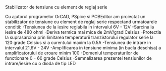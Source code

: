 Stabilizator de tensiune cu element de reglaj serie

Cu ajutorul programelor OrCAD, PSpice si PCBEditor am proiectat un stabilizator de tensiune cu element de reglaj serie respectand urmatoarele conditii:
    -Tensiunea de la iesire reglabila in intervalul 6V - 12V
    -Sarcina la iesire de 480 ohmi
    -Deriva termica mai mica de 2mV/grad Celsius
    -Protectia la suprasarcina prin limitarea temperaturii tranzistorului regulator serie la 120 grade Celsius si a curentului maxim la 0.5A
    -Tensiunea de intrare in intervalul 21,6V - 24V
    -Amplificarea in tensiune minima (in bucla deschisa) a amplificatorului de eroare minim 100
    -Domeniul temperaturilor de functionare 0 - 60 grade Celsius
    -Semnalizarea prezentei tensiunilor de intrare/iesire cu o dioda de tip LED

